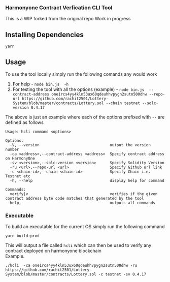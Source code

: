 ### Harmonyone Contract Verfication CLI Tool
This is a WIP forked from the original repo
Work in progress

## Installing Dependencies 

``yarn``

## Usage
To use the tool locally simply run the following comands any would work 
1. For help - ``node bin.js  -h``
2. For testing the tool with all the options (example) - ```node bin.js  --contract-address one1rcs4yy4kln53ux60qdeuhhvpygn2sutn500dhw --repo-url https://github.com/rachit2501/Lottery-System/blob/master/contracts/Lottery.sol --chain testnet --solc-version 0.4.17```

The above is just an example where each of the options prefixed with ``--`` are defined as follows

```
Usage: hcli command <options> 

Options:
  -V, --version                               output the version number
  -ca <address>,--contract-address <address>  Specify contract address on HarmonyOne
  -sv <version>,--solc-version <version>      Specify Solidity Version
  -ru <url>,--repo-url <url>                  Specify Github url link
  -c <chain-id>,--chain <chain-id>            Specify Chain i.e. Testnet etc
  -h, --help                                  display help for command

Commands:
  verify|v                                    verifies if the given contract address byte code matches that generated by the tool
  help,                                       outputs all commands

```

### Executable 

To build an executable for the current OS simply run the following command

``yarn build:prod``

This will output a file called ``hcli`` which can then be used to verify any contract deployed on harmonyone blockchain </br>
Example. </br>
```
./hcli  -ca one1rcs4yy4kln53ux60qdeuhhvpygn2sutn500dhw -ru https://github.com/rachit2501/Lottery-System/blob/master/contracts/Lottery.sol -c testnet -sv 0.4.17 
```


